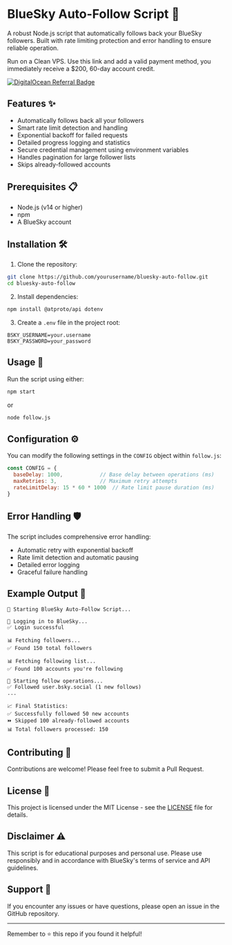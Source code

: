 # BlueSky Auto-Follow Script 🚀

A robust Node.js script that automatically follows back your BlueSky followers. Built with rate limiting protection and error handling to ensure reliable operation.

Run on a Clean VPS. Use this link and add a valid payment method, you immediately receive a $200, 60-day account credit.

[![DigitalOcean Referral Badge](https://web-platforms.sfo2.cdn.digitaloceanspaces.com/WWW/Badge%203.svg)](https://www.digitalocean.com/?refcode=e22bbff5f6f1&utm_campaign=Referral_Invite&utm_medium=Referral_Program&utm_source=badge)

## Features ✨

- Automatically follows back all your followers
- Smart rate limit detection and handling
- Exponential backoff for failed requests
- Detailed progress logging and statistics
- Secure credential management using environment variables
- Handles pagination for large follower lists
- Skips already-followed accounts

## Prerequisites 📋

- Node.js (v14 or higher)
- npm
- A BlueSky account

## Installation 🛠️

1. Clone the repository:
```bash
git clone https://github.com/yourusername/bluesky-auto-follow.git
cd bluesky-auto-follow
```

2. Install dependencies:
```bash
npm install @atproto/api dotenv
```

3. Create a `.env` file in the project root:
```env
BSKY_USERNAME=your.username
BSKY_PASSWORD=your_password
```

## Usage 🚀

Run the script using either:
```bash
npm start
```
or
```bash
node follow.js
```

## Configuration ⚙️

You can modify the following settings in the `CONFIG` object within `follow.js`:

```javascript
const CONFIG = {
  baseDelay: 1000,            // Base delay between operations (ms)
  maxRetries: 3,              // Maximum retry attempts
  rateLimitDelay: 15 * 60 * 1000  // Rate limit pause duration (ms)
}
```

## Error Handling 🛡️

The script includes comprehensive error handling:
- Automatic retry with exponential backoff
- Rate limit detection and automatic pausing
- Detailed error logging
- Graceful failure handling

## Example Output 📝

```
🚀 Starting BlueSky Auto-Follow Script...

🔑 Logging in to BlueSky...
✅ Login successful

📊 Fetching followers...
✅ Found 150 total followers

📊 Fetching following list...
✅ Found 100 accounts you're following

🤝 Starting follow operations...
✅ Followed user.bsky.social (1 new follows)
...

📈 Final Statistics:
✅ Successfully followed 50 new accounts
⏩ Skipped 100 already-followed accounts
📊 Total followers processed: 150
```

## Contributing 🤝

Contributions are welcome! Please feel free to submit a Pull Request.

## License 📄

This project is licensed under the MIT License - see the [LICENSE](LICENSE) file for details.

## Disclaimer ⚠️

This script is for educational purposes and personal use. Please use responsibly and in accordance with BlueSky's terms of service and API guidelines.

## Support 💬

If you encounter any issues or have questions, please open an issue in the GitHub repository.

---
Remember to ⭐ this repo if you found it helpful!
